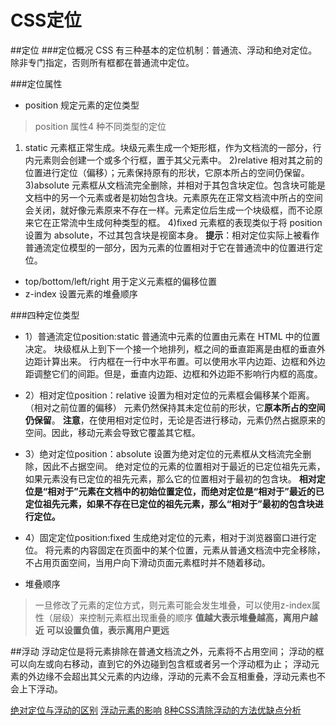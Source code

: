 # CSS定位
##定位
###定位概况
CSS 有三种基本的定位机制：普通流、浮动和绝对定位。
除非专门指定，否则所有框都在普通流中定位。


###定位属性
* position 规定元素的定位类型

 > position 属性4 种不同类型的定位
 1) static
 元素框正常生成。块级元素生成一个矩形框，作为文档流的一部分，行内元素则会创建一个或多个行框，置于其父元素中。
 2)relative
相对其之前的位置进行定位（偏移）；元素保持原有的形状，它原本所占的空间仍保留。
3)absolute
元素框从文档流完全删除，并相对于其包含块定位。包含块可能是文档中的另一个元素或者是初始包含块。元素原先在正常文档流中所占的空间会关闭，就好像元素原来不存在一样。元素定位后生成一个块级框，而不论原来它在正常流中生成何种类型的框。
4)fixed
元素框的表现类似于将 position 设置为 absolute，不过其包含块是视窗本身。
 **提示**：相对定位实际上被看作普通流定位模型的一部分，因为元素的位置相对于它在普通流中的位置进行定位。

* top/bottom/left/right
 用于定义元素框的偏移位置
* z-index
 设置元素的堆叠顺序

###四种定位类型
* 1）普通流定位position:static
普通流中元素的位置由元素在 HTML 中的位置决定。
块级框从上到下一个接一个地排列，框之间的垂直距离是由框的垂直外边距计算出来。
行内框在一行中水平布置。可以使用水平内边距、边框和外边距调整它们的间距。但是，垂直内边距、边框和外边距不影响行内框的高度。

* 2）相对定位position：relative
设置为相对定位的元素框会偏移某个距离。（相对之前位置的偏移）
元素仍然保持其未定位前的形状，它**原本所占的空间仍保留**。
**注意**，在使用相对定位时，无论是否进行移动，元素仍然占据原来的空间。因此，移动元素会导致它覆盖其它框。

* 3）绝对定位position：absolute
设置为绝对定位的元素框从文档流完全删除，因此不占据空间。
绝对定位的元素的位置相对于最近的已定位祖先元素，如果元素没有已定位的祖先元素，那么它的位置相对于最初的包含块。
**相对定位是“相对于”元素在文档中的初始位置定位，而绝对定位是“相对于”最近的已定位祖先元素，如果不存在已定位的祖先元素，那么“相对于”最初的包含块进行定位。**

* 4）固定定位position:fixed
生成绝对定位的元素，相对于浏览器窗口进行定位。
将元素的内容固定在页面中的某个位置，元素从普通文档流中完全移除，不占用页面空间，当用户向下滑动页面元素框时并不随着移动。

* 堆叠顺序
> 一旦修改了元素的定位方式，则元素可能会发生堆叠，可以使用z-index属性（层级）来控制元素框出现重叠的顺序
**值越大表示堆叠越高，离用户越近**
**可以设置负值，表示离用户更远**

##浮动
浮动定位是将元素排除在普通文档流之外，元素将不占用空间；
浮动的框可以向左或向右移动，直到它的外边碰到包含框或者另一个浮动框为止；
浮动元素的外边缘不会超出其父元素的内边缘，浮动的元素不会互相重叠，浮动元素也不会上下浮动。


[绝对定位与浮动的区别][1]
[浮动元素的影响][2]
[8种CSS清除浮动的方法优缺点分析][3]


  [1]: http://blog.csdn.net/cxl444905143/article/details/17361045
  [2]: http://www.jianshu.com/p/4ea182f0ad12
  [3]: http://www.5icool.org/a/201211/a1661.html